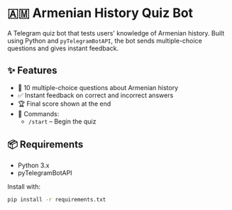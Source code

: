 # 🇦🇲 Armenian History Quiz Bot

A Telegram quiz bot that tests users' knowledge of Armenian history. Built using Python and `pyTelegramBotAPI`, the bot sends multiple-choice questions and gives instant feedback.

## ✨ Features

- 🧠 10 multiple-choice questions about Armenian history
- ✅ Instant feedback on correct and incorrect answers
- 🏆 Final score shown at the end
- 🎯 Commands:
  - `/start` – Begin the quiz

## 📦 Requirements

- Python 3.x  
- pyTelegramBotAPI

Install with:

```bash
pip install -r requirements.txt
